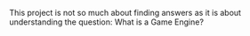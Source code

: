 This project is not so much about finding answers as it is about understanding the question: What is a Game Engine?
